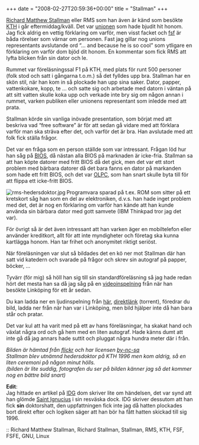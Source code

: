+++
date = "2008-02-27T20:59:36+00:00"
title = "Stallman"
+++

[Richard Matthew Stallman][1] eller RMS som han även är känd som besökte [KTH][2] i går eftermiddag/kväll. Det var [unionen][3] som hade bjudit hit honom. Jag fick aldrig en vettig förklaring om varför, men visst facket och [fsf][4] är båda rörelser som värnar om personen. Fast jag gillar nog unions representants avslutande ord &#8220;&#8230; and because he is so cool&#8221; som ytligare en förklaring om varför dom bjöd dit honom. En kommentar som fick RMS att lyfta blicken från sin dator och le.

Rummet var föreläsningssal F1 på KTH, med plats för runt 500 personer (folk stod och satt i gångarna t.o.m.) så det fylldes upp bra. Stallman har en skön stil, när han kom in så plockade han upp sina saker. Dator, papper, vattenkokare, kopp, te &#8230; och satte sig och arbetade med datorn i väntan på att sitt vatten skulle koka upp och verkade inte bry sig om någon annan i rummet, varken publiken eller unionens representant som inledde med att prata.

Stallman körde sin vanliga inövade presentation, som börjat med att beskriva vad &#8220;free software&#8221; är för att sedan gå vidare med att förklara varför man ska sträva efter det, och varför det är bra. Han avslutade med att folk fick ställa frågor.

Det var en fråga som en person ställde som var intressant. Frågan löd hur han såg på [BIOS][5], då nästan alla BIOS på marknaden är icke-fria. Stallman sa att han köpte datorer med fritt BIOS då det gick, men det var ett stort problem med bärbara datorer då det bara fanns en dator på markanden som hade ett fritt BIOS, och det var [OLPC][6], som han snart skulle byta till för att flippa ett icke-fritt BIOS.

<img src="http://cdn.junkpile.se/2008/02/rms-hedersdoktor.jpg" title="rms-hedersdoktor.jpg" alt="rms-hedersdoktor.jpg" align="left" />Programvara sparad på t.ex. ROM som sitter på ett kretskort såg han som en del av elektroniken, d.v.s. han hade inget problem med det, det är nog en förklaring om varför han kände att han kunde använda sin bärbara dator med gott samvete (IBM Thinkpad tror jag det var).

För övrigt så är det även intressant att han varken äger en mobiltelefon eller använder kreditkort, allt för att inte myndigheter och företag ska kunna kartlägga honom. Han tar frihet och anonymitet riktigt seriöst.

När föreläsningen var slut så bildades det en kö ner mot Stallman där han satt vid katedern och svarade på frågor och skrev sin autograf på papper, böcker, &#8230;

Tyvärr (för mig) så höll han sig till sin standardföreläsning så jag hade redan hört det mesta han sa då jag såg på en [videoinspelning][7] från när han besökte Linköping för ett år sedan.

Du kan ladda ner en ljudinspelning från [här][8], [direktlänk][9] (torrent), föredrar du bild, ladda ner från när han var i Linköping, men bild hjälper inte då han bara står och pratar.

Det var kul att ha varit med på ett av hans föreläsningar, ha skakat hand och växlat några ord och gå hem med en liten autograf. Hade känns dumt att inte gå då jag annars hade suttit och pluggat några hundra meter där i från.

*Bilden är hämtad från [flickr][10] och har licensen [by-nc-sa][11]*  
*Stallman blev utnämnd hedersdoktor på KTH 1996 men kom aldrig, så en liten ceremoni på någon minut hölls.*  
*(bilden är lite suddig, fotografen du ser på bilden känner jag så det kommer nog en bättre bild snart)*

**Edit**:  
Jag hittade en artikel på [IDG][12] dom skriver lite om händelsen, det var synd att han glömde [Saint Ignucius][13] i sin resväska dock. IDG skriver dessutom att han fick **sin** doktorshatt, den uppfattningen fick inte jag då hatten plockades bort direkt efter och logiken säger att han bör ha fått hatten skickad till sig 1996.

:: Richard Matthew Stallman, Richard Stallman, Stallman, RMS, KTH, FSF, FSFE, GNU, Linux

<small></small>

 [1]: http://sv.wikipedia.org/wiki/Richard_Stallman
 [2]: http://www.kth.se
 [3]: http://www.unionen.se
 [4]: http://www.fsf.org
 [5]: http://sv.wikipedia.org/wiki/BIOS
 [6]: http://sv.wikipedia.org/wiki/OLPC
 [7]: http://www.lysator.liu.se/upplysning/film/20070517_RMS/
 [8]: http://www.w3web.se/
 [9]: http://static.jonasbjork.net/rms20080226.torrent
 [10]: http://www.flickr.com/photos/9043155@N07/2295579109/
 [11]: http://creativecommons.org/licenses/by-nc-sa/2.0/deed.en_GB
 [12]: http://www.idg.se/2.1085/1.147552
 [13]: http://www.softpanorama.org/People/Stallman/Images/saintignucius.jpg

